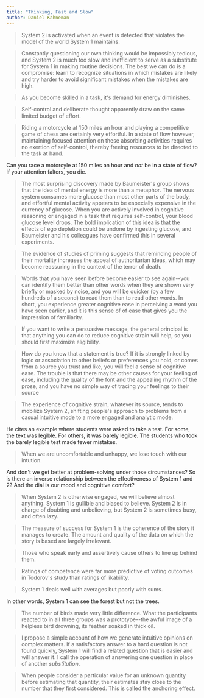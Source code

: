 ```yaml
---
title: "Thinking, Fast and Slow"
author: Daniel Kahneman
---
```


> System 2 is activated when an event is detected that violates the model of the world System 1 maintains.


> Constantly questioning our own thinking would be impossibly tedious, and System 2 is much too slow and inefficient to serve as a substitute for System 1 in making routine decisions. The best we can do is a compromise: learn to recognize situations in which mistakes are likely and try harder to avoid significant mistakes when the mistakes are high.


> As you become skilled in a task, it's demand for energy diminishes.


> Self-control and deliberate thought apparently draw on the same limited budget of effort.


> Riding a motorcycle at 150 miles an hour and playing a competitive game of chess are certainly very effortful. In a state of flow however, maintaining focused attention on these absorbing activities requires no exertion of self-control, thereby freeing resources to be directed to the task at hand.

Can you race a motorcyle at 150 miles an hour and *not* be in a state of flow? If your attention falters, you die.


> The most surprising discovery made by Baumeister's group shows that the idea of mental energy is more than a metaphor. The nervous system consumes more glucose than most other parts of the body, and effortful mental activity appears to be especially expensive in the currency of glucose. When you are actively involved in cognitive reasoning or engaged in a task that requires self-control, your blood glucose level drops.
>  The bold implication of this idea is that the effects of ego depletion could be undone by ingesting glucose, and Baumeister and his colleagues have confirmed this in several experiments.


> The evidence of studies of priming suggests that reminding people of their mortality increases the appeal of authoritarian ideas, which may become reassuring in the context of the terror of death.


> Words that you have seen before become easier to see again--you can identify them better than other words when they are shown very briefly or masked by noise, and you will be quicker (by a few hundreds of a second) to read them than to read other words. In short, you experience greater cognitive ease in perceiving a word you have seen earlier, and it is this sense of of ease that gives you the impression of familiarity.


> If you want to write a persuasive message, the general principal is that anything you can do to reduce cognitive strain will help, so you should first maximize eligibility.


> How do you know that a statement is true? If it is strongly linked by logic or association to other beliefs or preferences you hold, or comes from a source you trust and like, you will feel a sense of cognitive ease. The trouble is that there may be other causes for your feeling of ease, including the quality of the font and the appealing rhythm of the prose, and you have no simple way of tracing your feelings to their source


> The experience of cognitive strain, whatever its source, tends to mobilize System 2, shifting people's approach to problems from a casual intuitive mode to a more engaged and analytic mode.

He cites an example where students were asked to take a test. For some, the text was legible. For others, it was barely legible. The students who took the barely legible test made fewer mistakes.


> When we are uncomfortable and unhappy, we lose touch with our intution.

And don't we get better at problem-solving under those circumstances? So is there an inverse relationship between the effectiveness of System 1 and 2? And the dial is our mood and cognitive comfort?


> When System 2 is otherwise engaged, we will believe almost anything. System 1 is gullible and biased to believe. System 2 is in charge of doubting and unbelieving, but System 2 is sometimes busy, and often lazy.


> The measure of success for System 1 is the coherence of the story it manages to create. The amount and quality of the data on which the story is based are largely irrelevant.


> Those who speak early and assertively cause others to line up behind them.


> Ratings of competence were far more predictive of voting outcomes in Todorov's study than ratings of likability.


> System 1 deals well with averages but poorly with sums.

In other words, System 1 can see the forest but not the trees.


> The number of birds made very little difference. What the participants reacted to in all three groups was a prototype--the awful image of a helpless bird drowning, its feather soaked in thick oil.


> I propose a simple account of how we generate intuitive opinions on complex matters. If a satisfactory answer to a hard question is not found quickly, System 1 will find a related question that is easier and will answer it. I call the operation of answering one question in place of another *substitution*.


> When people consider a particular value for an unknown quantity before estimating that quantity, their estimates stay close to the number that they first considered. This is called the anchoring effect.



